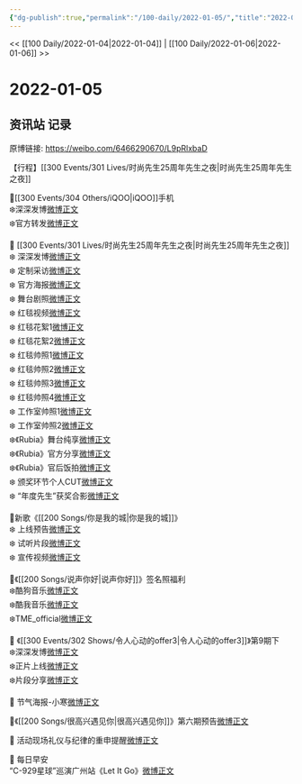 ```yaml
---
{"dg-publish":true,"permalink":"/100-daily/2022-01-05/","title":"2022-01-05"}
---
```



<< [[100 Daily/2022-01-04\|2022-01-04]] | [[100 Daily/2022-01-06\|2022-01-06]] >>

# 2022-01-05

## 资讯站 记录

原博链接: https://weibo.com/6466290670/L9pRlxbaD

【行程】[[300 Events/301 Lives/时尚先生25周年先生之夜\|时尚先生25周年先生之夜]]

🌟[[300 Events/304 Others/iQOO\|iQOO]]手机  
❄️深深发博[微博正文](https://m.weibo.cn/6466290670/4722363234517261)  
❄️官方转发[微博正文](https://m.weibo.cn/6466290670/4722425827167117)

🌟 [[300 Events/301 Lives/时尚先生25周年先生之夜\|时尚先生25周年先生之夜]]  
❄️ 深深发博[微博正文](https://m.weibo.cn/6466290670/4722411457740978)  
❄️ 定制采访[微博正文](https://m.weibo.cn/6466290670/4722371707537834)  
❄️ 官方海报[微博正文](https://m.weibo.cn/6466290670/4722369752991311)  
❄️ 舞台剧照[微博正文](https://m.weibo.cn/6466290670/4722383418819674)  
❄️ 红毯视频[微博正文](https://m.weibo.cn/6466290670/4722344575370465)  
❄️ 红毯花絮1[微博正文](https://m.weibo.cn/6466290670/4722346776070586)  
❄️ 红毯花絮2[微博正文](https://m.weibo.cn/6466290670/4722348990925168)  
❄️ 红毯帅照1[微博正文](https://m.weibo.cn/6466290670/4722348001333876)  
❄️ 红毯帅照2[微博正文](https://m.weibo.cn/6466290670/4722349663065317)  
❄️ 红毯帅照3[微博正文](https://m.weibo.cn/6466290670/4722356574224830)  
❄️ 红毯帅照4[微博正文](https://m.weibo.cn/6466290670/4722358823161757)  
❄️ 工作室帅照1[微博正文](https://m.weibo.cn/6466290670/4722416918204508)  
❄️ 工作室帅照2[微博正文](https://m.weibo.cn/6466290670/4722421816626095)  
❄️《Rubia》舞台纯享[微博正文](https://m.weibo.cn/6466290670/4722441979167798)  
❄️《Rubia》官方分享[微博正文](https://m.weibo.cn/6466290670/4722370869462853)  
❄️《Rubia》官后饭拍[微博正文](https://m.weibo.cn/6466290670/4722404619718993)  
❄️ 颁奖环节个人CUT[微博正文](https://m.weibo.cn/6466290670/4722432508692928)  
❄️ “年度先生”获奖合影[微博正文](https://m.weibo.cn/6466290670/4722396206206637)

🌟新歌《[[200 Songs/你是我的城\|你是我的城]]》  
❄️ 上线预告[微博正文](https://m.weibo.cn/6466290670/4722313767682793)  
❄️ 试听片段[微博正文](https://m.weibo.cn/6466290670/4722350170571126)  
❄️ 宣传视频[微博正文](https://m.weibo.cn/6466290670/4722357845103365)

🌟《[[200 Songs/说声你好\|说声你好]]》签名照福利  
❄️酷狗音乐[微博正文](https://m.weibo.cn/6466290670/4722234562185382)  
❄️酷我音乐[微博正文](https://m.weibo.cn/6466290670/4722245492539505)  
❄️TME_official[微博正文](https://m.weibo.cn/6466290670/4722316577079721)

🌟 《[[300 Events/302 Shows/令人心动的offer3\|令人心动的offer3]]》第9期下  
❄️深深发博[微博正文](https://m.weibo.cn/6466290670/4722387353076339)  
❄️正片上线[微博正文](https://m.weibo.cn/6466290670/4722370025097989)  
❄️片段分享[微博正文](https://m.weibo.cn/6466290670/4722377281504997)

🌟 节气海报-小寒[微博正文](https://m.weibo.cn/6466290670/4722233283183480)

🌟《[[200 Songs/很高兴遇见你\|很高兴遇见你]]》第六期预告[微博正文](https://m.weibo.cn/6466290670/4722278049515489)

🌟 活动现场礼仪与纪律的重申提醒[微博正文](https://m.weibo.cn/6466290670/4722300019280954)

🌟 每日早安  
“C-929星球”巡演广州站《Let It Go》[微博正文](https://m.weibo.cn/6466290670/4722221178946329)
